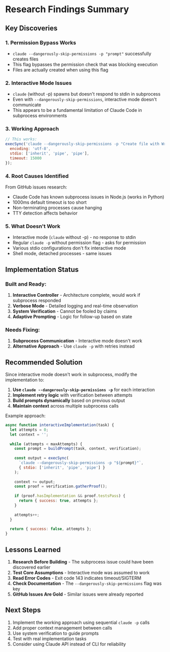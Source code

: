 # Research Findings Summary

## Key Discoveries

### 1. **Permission Bypass Works**
- `claude --dangerously-skip-permissions -p "prompt"` successfully creates files
- This flag bypasses the permission check that was blocking execution
- Files are actually created when using this flag

### 2. **Interactive Mode Issues**
- `claude` (without -p) spawns but doesn't respond to stdin in subprocess
- Even with `--dangerously-skip-permissions`, interactive mode doesn't communicate
- This appears to be a fundamental limitation of Claude Code in subprocess environments

### 3. **Working Approach**
```javascript
// This works:
execSync('claude --dangerously-skip-permissions -p "Create file with Write tool"', {
  encoding: 'utf-8',
  stdio: ['inherit', 'pipe', 'pipe'],
  timeout: 15000
});
```

### 4. **Root Causes Identified**
From GitHub issues research:
- Claude Code has known subprocess issues in Node.js (works in Python)
- 1000ms default timeout is too short
- Non-terminating processes cause hanging
- TTY detection affects behavior

### 5. **What Doesn't Work**
- Interactive mode (`claude` without -p) - no response to stdin
- Regular `claude -p` without permission flag - asks for permission
- Various stdio configurations don't fix interactive mode
- Shell mode, detached processes - same issues

## Implementation Status

### Built and Ready:
1. **Interactive Controller** - Architecture complete, would work if subprocess responded
2. **Verbose Mode** - Detailed logging and real-time observation
3. **System Verification** - Cannot be fooled by claims
4. **Adaptive Prompting** - Logic for follow-up based on state

### Needs Fixing:
1. **Subprocess Communication** - Interactive mode doesn't work
2. **Alternative Approach** - Use `claude -p` with retries instead

## Recommended Solution

Since interactive mode doesn't work in subprocess, modify the implementation to:

1. **Use `claude --dangerously-skip-permissions -p`** for each interaction
2. **Implement retry logic** with verification between attempts
3. **Build prompts dynamically** based on previous output
4. **Maintain context** across multiple subprocess calls

Example approach:
```javascript
async function interactiveImplementation(task) {
  let attempts = 0;
  let context = '';
  
  while (attempts < maxAttempts) {
    const prompt = buildPrompt(task, context, verification);
    
    const output = execSync(
      `claude --dangerously-skip-permissions -p "${prompt}"`,
      { stdio: ['inherit', 'pipe', 'pipe'] }
    );
    
    context += output;
    const proof = verification.gatherProof();
    
    if (proof.hasImplementation && proof.testsPass) {
      return { success: true, attempts };
    }
    
    attempts++;
  }
  
  return { success: false, attempts };
}
```

## Lessons Learned

1. **Research Before Building** - The subprocess issue could have been discovered earlier
2. **Test Core Assumptions** - Interactive mode was assumed to work
3. **Read Error Codes** - Exit code 143 indicates timeout/SIGTERM
4. **Check Documentation** - The `--dangerously-skip-permissions` flag was key
5. **GitHub Issues Are Gold** - Similar issues were already reported

## Next Steps

1. Implement the working approach using sequential `claude -p` calls
2. Add proper context management between calls
3. Use system verification to guide prompts
4. Test with real implementation tasks
5. Consider using Claude API instead of CLI for reliability